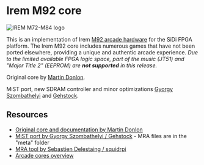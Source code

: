 # Irem M92 core

![IREM M72-M84 logo](https://live.staticflickr.com/65535/52610865422_eef543e3db_o.png)

This is an implementation of Irem [M92 arcade hardware](http://www.system16.com/hardware.php?id=747) for the SiDi FPGA platform.
The Irem M92 core includes numerous games that have not been ported elsewhere, providing a unique and authentic arcade experience.
_Due to the limited available FPGA logic space, part of the music (JT51) and "Major Title 2" (EEPROM) are **not supported** in this release._

Original core by [Martin Donlon](https://github.com/wickerwaka).

MiST port, new SDRAM controller and minor optimizations [Gyorgy Szombathelyi](https://github.com/gyurco) and [Gehstock](https://github.com/Gehstock).

## Resources

- [Original core and documentation by Martin Donlon](https://github.com/MiSTer-devel/Arcade-IremM92_MiSTer)
- [MiST port by Gyorgy Szombathelyi / Gehstock](https://github.com/Gehstock/Mist_FPGA/tree/master/Arcade_MiST/IremM92%20Hardware) - MRA files are in the "meta" folder
- [MRA tool by Sebastien Delestaing / squidrpi](https://github.com/mist-devel/mra-tools-c/tree/master/release)
- [Arcade cores overview](https://github.com/ManuFerHi/SiDi-FPGA/wiki/Arcade-overview)
